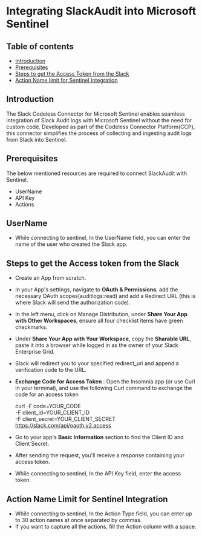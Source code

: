 # Integrating SlackAudit into Microsoft Sentinel
## Table of contents
- [Introduction](#intro)
- [Prerequisites](#step2)
- [Steps to get the Access Token from the Slack](#token)
- [Action Name limit for Sentinel Integration](#action)

## Introduction

The Slack Codeless Connector for Microsoft Sentinel enables seamless integration of Slack Audit logs with Microsoft Sentinel without the need for custom code. Developed as part of the Codeless Connector Platform(CCP), this connector simplifies the process of collecting and ingesting audit logs from Slack into Sentinel.

<a name="step2">

## Prerequisites
The below mentioned resources are required to connect SlackAudit with Sentinel.
- UserName
- API Key
- Actions

<a name="UserName">

## UserName

- While connecting to sentinel, In the UserName field, you can enter the name of the user who created the Slack app.

<a name="token">

## Steps to get the Access token from the Slack
- Create an App from scratch.
- In your App's settings, navigate to **OAuth & Permissions**, add the necessary OAuth scopes(auditlogs:read) and add a Redirect URL (this is where Slack will send the authorization code).
- In the left menu, click on Manage Distribution, under **Share Your App with Other Workspaces**, ensure all four checklist items have green checkmarks.
- Under **Share Your App with Your Workspace**, copy the **Sharable URL**, paste it into a browser while logged in as the owner of your Slack Enterprise Grid.
- Slack will redirect you to your specified redirect_uri and append a verification code to the URL.
- **Exchange Code for Access Token** : Open the Insomnia app (or use Curl in your terminal), and use the following Curl command to exchange the code for an access token

  curl -F code=YOUR_CODE \
     -F client_id=YOUR_CLIENT_ID \
     -F client_secret=YOUR_CLIENT_SECRET \
     https://slack.com/api/oauth.v2.access

- Go to your app's **Basic Information** section to find the Client ID and Client Secret.

- After sending the request, you'll receive a response containing your access token.

- While connecting to sentinel, In the API Key field, enter the access token.

<a name="action">

## Action Name Limit for Sentinel Integration
- While connecting to sentinel, In the Action Type field, you can enter up to 30 action names at once separated by commas.
- If you want to capture all the actions, fill the Action column with a space.
